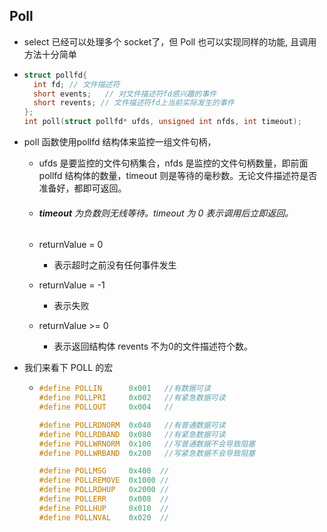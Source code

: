 ## Poll

- select 已经可以处理多个 socket了，但 Poll 也可以实现同样的功能, 且调用方法十分简单

- ```c
  struct pollfd{
    int fd;	// 文件描述符
    short events;	// 对文件描述符fd感兴趣的事件
    short revents; // 文件描述符fd上当前实际发生的事件
  };
  int poll(struct pollfd* ufds, unsigned int nfds, int timeout);
  ```

- poll 函数使用pollfd 结构体来监控一组文件句柄，

  - ufds 是要监控的文件句柄集合，nfds 是监控的文件句柄数量，即前面 pollfd 结构体的数量，timeout 则是等待的毫秒数。无论文件描述符是否准备好，都即可返回。
  
  - ###### **timeout** 为负数则无线等待。timeout 为 0 表示调用后立即返回。
  
  - returnValue = 0
  
    - 表示超时之前没有任何事件发生
  
  - returnValue = -1
  
    - 表示失败
  
  - returnValue >= 0
  
    - 表示返回结构体 revents 不为0的文件描述符个数。
  
- 我们来看下 POLL 的宏

  - ```c
    #define POLLIN		0x001	//有数据可读
    #define POLLPRI		0x002	//有紧急数据可读
    #define POLLOUT		0x004	//
    
    #define POLLRDNORM	0x040	//有普通数据可读
    #define POLLRDBAND	0x080	//有紧急数据可读
    #define POLLWRNORM	0x100	//写普通数据不会导致阻塞
    #define POLLWRBAND	0x200	//写紧急数据不会导致阻塞
    
    #define POLLMSG	    0x400  // 
    #define POLLREMOVE	0x1000 //
    #define POLLRDHUP	0x2000 //
    #define POLLERR		0x008  //
    #define POLLHUP		0x010  //
    #define POLLNVAL	0x020  //
    